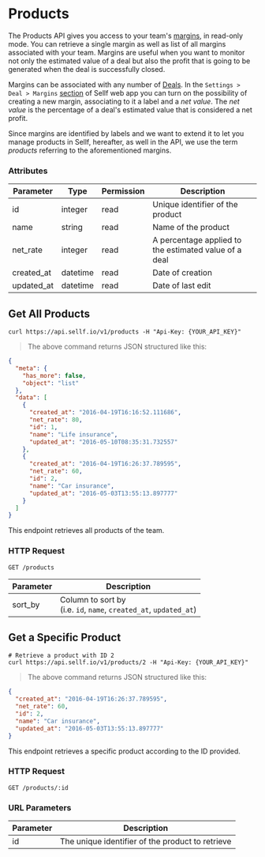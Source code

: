 # <a name="margins"></a>Products

The Products API gives you access to your team's [margins](https://app.sellf.io/settings/margins), in read-only mode. You can retrieve a single margin as well as list of all margins associated with your team. Margins are useful when you want to monitor not only the estimated value of a deal but also the profit that is going to be generated when the deal is successfully closed.

Margins can be associated with any number of [Deals](#deals). In the `Settings > Deal > Margins` [section](https://app.sellf.io/settings/margins) of Sellf web app you can turn on the possibility of creating a new margin, associating to it a label and a *net value*. The *net value* is the percentage of a deal's estimated value that is considered a net profit.

Since margins are identified by labels and we want to extend it to let you manage products in Sellf, hereafter, as well in the API, we use the term *products* referring to the aforementioned margins.

### Attributes

Parameter | Type | Permission | Description
--------- | ------- | ------- | -----------
id | integer | read | Unique identifier of the product
name | string | read |Name of the product
net_rate | integer | read | A percentage applied to the estimated value of a deal
created_at | datetime | read | Date of creation
updated_at | datetime | read | Date of last edit

## Get All Products

```shell
curl https://api.sellf.io/v1/products -H "Api-Key: {YOUR_API_KEY}"
```

> The above command returns JSON structured like this:

```json
{
  "meta": {
    "has_more": false,
    "object": "list"
  },
  "data": [
    {
      "created_at": "2016-04-19T16:16:52.111686",
      "net_rate": 80,
      "id": 1,
      "name": "Life insurance",
      "updated_at": "2016-05-10T08:35:31.732557"
    },
    {
      "created_at": "2016-04-19T16:26:37.789595",
      "net_rate": 60,
      "id": 2,
      "name": "Car insurance",
      "updated_at": "2016-05-03T13:55:13.897777"
    }
  ]
}
```

This endpoint retrieves all products of the team.

### HTTP Request

`GET /products`

Parameter | Description
--------- | -----------
sort_by | Column to sort by <br> (i.e. `id`, `name`, `created_at`, `updated_at`)




## Get a Specific Product

```shell
# Retrieve a product with ID 2
curl https://api.sellf.io/v1/products/2 -H "Api-Key: {YOUR_API_KEY}"
```

> The above command returns JSON structured like this:

```json
{
  "created_at": "2016-04-19T16:26:37.789595",
  "net_rate": 60,
  "id": 2,
  "name": "Car insurance",
  "updated_at": "2016-05-03T13:55:13.897777"
}
```

This endpoint retrieves a specific product according to the ID provided.

### HTTP Request

`GET /products/:id`

### URL Parameters

Parameter | Description
--------- | -----------
id | The unique identifier of the product to retrieve
